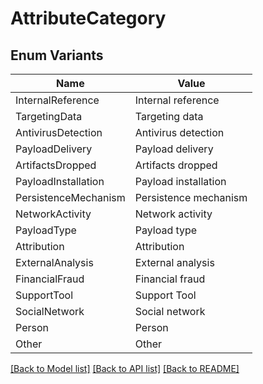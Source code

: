 # AttributeCategory

## Enum Variants

| Name | Value |
|---- | -----|
| InternalReference | Internal reference |
| TargetingData | Targeting data |
| AntivirusDetection | Antivirus detection |
| PayloadDelivery | Payload delivery |
| ArtifactsDropped | Artifacts dropped |
| PayloadInstallation | Payload installation |
| PersistenceMechanism | Persistence mechanism |
| NetworkActivity | Network activity |
| PayloadType | Payload type |
| Attribution | Attribution |
| ExternalAnalysis | External analysis |
| FinancialFraud | Financial fraud |
| SupportTool | Support Tool |
| SocialNetwork | Social network |
| Person | Person |
| Other | Other |


[[Back to Model list]](../README.md#documentation-for-models) [[Back to API list]](../README.md#documentation-for-api-endpoints) [[Back to README]](../README.md)


